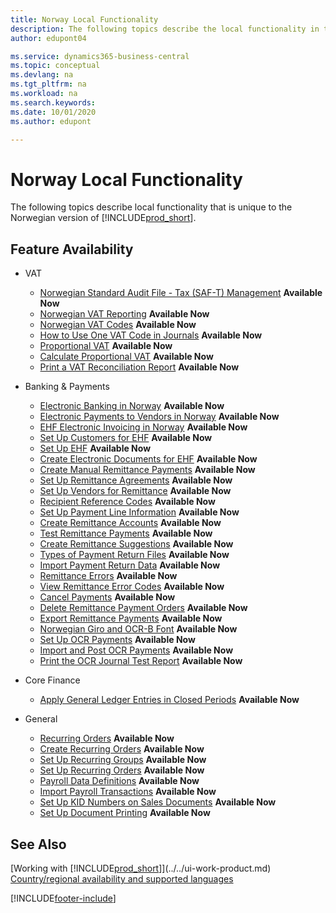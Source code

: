 ```yaml
---
title: Norway Local Functionality
description: The following topics describe the local functionality in the Norwegian version of Business Central.
author: edupont04

ms.service: dynamics365-business-central
ms.topic: conceptual
ms.devlang: na
ms.tgt_pltfrm: na
ms.workload: na
ms.search.keywords:
ms.date: 10/01/2020
ms.author: edupont

---
```

# Norway Local Functionality

The following topics describe local functionality that is unique to the Norwegian version of [!INCLUDE[prod_short](../../includes/prod_short.md)].  

## Feature Availability

* VAT
    * [Norwegian Standard Audit File - Tax (SAF-T) Management](ui-extensions-setup-and-generate-saf-t-files-no.md) **Available Now**
    * [Norwegian VAT Reporting](norwegian-vat-reporting.md) **Available Now**
    * [Norwegian VAT Codes](norwegian-vat-codes.md) **Available Now**  
    * [How to Use One VAT Code in Journals](how-to-use-one-vat-code-in-journals.md) **Available Now**
    * [Proportional VAT](proportional-vat.md) **Available Now**
    * [Calculate Proportional VAT](how-to-calculate-proportional-vat.md) **Available Now**
    * [Print a VAT Reconciliation Report](how-to-print-a-vat-reconciliation-report.md) **Available Now**

* Banking & Payments
    * [Electronic Banking in Norway](electronic-banking-in-norway.md) **Available Now**
    * [Electronic Payments to Vendors in Norway](electronic-payments-to-vendors-in-norway.md) **Available Now**
    * [EHF Electronic Invoicing in Norway](ehf-electronic-invoicing-in-norway.md) **Available Now**
    * [Set Up Customers for EHF](how-to-set-up-customers-for-ehf.md) **Available Now**  
    * [Set Up EHF](how-to-set-up-ehf.md) **Available Now**
    * [Create Electronic Documents for EHF](how-to-create-electronic-documents-for-ehf.md) **Available Now**
    * [Create Manual Remittance Payments](how-to-create-manual-remittance-payments.md) **Available Now**  
    * [Set Up Remittance Agreements](how-to-set-up-remittance-agreements.md) **Available Now**  
    * [Set Up Vendors for Remittance](how-to-set-up-vendors-for-remittance.md) **Available Now**
    * [Recipient Reference Codes](recipient-reference-codes.md) **Available Now**
    * [Set Up Payment Line Information](how-to-set-up-payment-line-information.md) **Available Now**  
    * [Create Remittance Accounts](how-to-create-remittance-accounts.md) **Available Now**  
    * [Test Remittance Payments](how-to-test-remittance-payments.md) **Available Now**
    * [Create Remittance Suggestions](how-to-create-remittance-suggestions.md) **Available Now**
    * [Types of Payment Return Files](types-of-payment-returns-files.md) **Available Now**
    * [Import Payment Return Data](how-to-import-payment-return-data.md) **Available Now**
    * [Remittance Errors](remittance-errors.md) **Available Now**
    * [View Remittance Error Codes](how-to-view-remittance-error-codes.md) **Available Now**
    * [Cancel Payments](how-to-cancel-payments.md) **Available Now**  
    * [Delete Remittance Payment Orders](how-to-delete-remittance-payment-orders.md) **Available Now**  
    * [Export Remittance Payments](how-to-export-remittance-payments.md) **Available Now**
    * [Norwegian Giro and OCR-B Font](norwegian-giro-and-ocr-b-font.md) **Available Now**
    * [Set Up OCR Payments](how-to-set-up-ocr-payments.md) **Available Now**
    * [Import and Post OCR Payments](how-to-import-and-post-ocr-payments.md) **Available Now**
    * [Print the OCR Journal Test Report](how-to-print-the-ocr-journal-test-report.md) **Available Now**  

* Core Finance    
    * [Apply General Ledger Entries in Closed Periods](how-to-apply-general-ledger-entries-in-closed-periods.md) **Available Now**  

* General
    * [Recurring Orders](recurring-orders.md) **Available Now**  
    * [Create Recurring Orders](how-to-create-recurring-orders.md) **Available Now**
    * [Set Up Recurring Groups](how-to-set-up-recurring-groups.md) **Available Now**  
    * [Set Up Recurring Orders](how-to-set-up-recurring-orders.md) **Available Now**
    * [Payroll Data Definitions](ui-extensions-payroll-data-definitions-no.md) **Available Now**
    * [Import Payroll Transactions](how-to-import-payroll-transactions.md) **Available Now**
    * [Set Up KID Numbers on Sales Documents](how-to-set-up-kid-numbers-on-sales-documents.md) **Available Now**
    * [Set Up Document Printing](how-to-set-up-document-printing.md) **Available Now**

<!--
  [Apply General Ledger Entries in Closed Periods](how-to-apply-general-ledger-entries-in-closed-periods.md)  

  [EHF Electronic Invoicing in Norway](ehf-electronic-invoicing-in-norway.md)  
  [Electronic Banking in Norway](electronic-banking-in-norway.md)  
  [Electronic Payments to Vendors in Norway](electronic-payments-to-vendors-in-norway.md)  
  [Norwegian Sales Documents](norwegian-sales-documents.md)  
  [Norwegian VAT Reporting](norwegian-vat-reporting.md)  
 [Recurring Orders](recurring-orders.md)  
 -->

## See Also

[Working with [!INCLUDE[prod_short](../../includes/prod_short.md)]](../../ui-work-product.md)  
[Country/regional availability and supported languages](/dynamics365/business-central/dev-itpro/compliance/apptest-countries-and-translations)  


[!INCLUDE[footer-include](../../includes/footer-banner.md)]